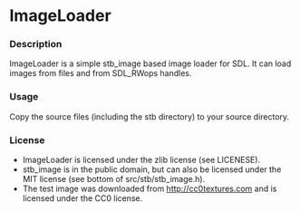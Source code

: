 # ImageLoader

### Description
ImageLoader is a simple stb_image based image loader for SDL. It can load images from files and from SDL_RWops handles.

### Usage
Copy the source files (including the stb directory) to your source directory.

### License
* ImageLoader is licensed under the zlib license (see LICENESE).
* stb_image is in the public domain, but can also be licensed under the MIT license (see bottom of src/stb/stb_image.h).
* The test image was downloaded from http://cc0textures.com and is licensed under the CC0 license.